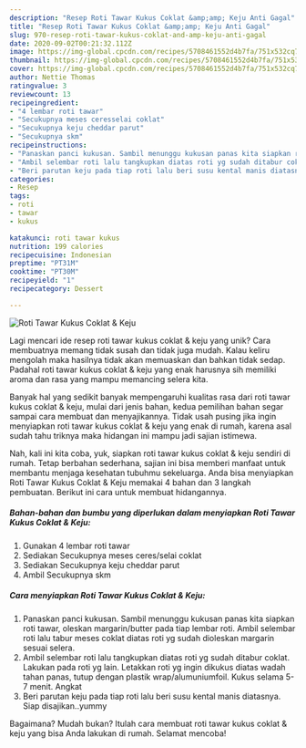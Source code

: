```yaml
---
description: "Resep Roti Tawar Kukus Coklat &amp;amp; Keju Anti Gagal"
title: "Resep Roti Tawar Kukus Coklat &amp;amp; Keju Anti Gagal"
slug: 970-resep-roti-tawar-kukus-coklat-and-amp-keju-anti-gagal
date: 2020-09-02T00:21:32.112Z
image: https://img-global.cpcdn.com/recipes/5708461552d4b7fa/751x532cq70/roti-tawar-kukus-coklat-keju-foto-resep-utama.jpg
thumbnail: https://img-global.cpcdn.com/recipes/5708461552d4b7fa/751x532cq70/roti-tawar-kukus-coklat-keju-foto-resep-utama.jpg
cover: https://img-global.cpcdn.com/recipes/5708461552d4b7fa/751x532cq70/roti-tawar-kukus-coklat-keju-foto-resep-utama.jpg
author: Nettie Thomas
ratingvalue: 3
reviewcount: 13
recipeingredient:
- "4 lembar roti tawar"
- "Secukupnya meses ceresselai coklat"
- "Secukupnya keju cheddar parut"
- "Secukupnya skm"
recipeinstructions:
- "Panaskan panci kukusan. Sambil menunggu kukusan panas kita siapkan roti tawar, oleskan margarin/butter pada tiap lembar roti. Ambil selembar roti lalu tabur meses coklat diatas roti yg sudah dioleskan margarin sesuai selera."
- "Ambil selembar roti lalu tangkupkan diatas roti yg sudah ditabur coklat. Lakukan pada roti yg lain. Letakkan roti yg ingin dikukus diatas wadah tahan panas, tutup dengan plastik wrap/alumuniumfoil. Kukus selama 5-7 menit. Angkat"
- "Beri parutan keju pada tiap roti lalu beri susu kental manis diatasnya. Siap disajikan..yummy"
categories:
- Resep
tags:
- roti
- tawar
- kukus

katakunci: roti tawar kukus 
nutrition: 199 calories
recipecuisine: Indonesian
preptime: "PT31M"
cooktime: "PT30M"
recipeyield: "1"
recipecategory: Dessert

---
```



![Roti Tawar Kukus Coklat &amp; Keju](https://img-global.cpcdn.com/recipes/5708461552d4b7fa/751x532cq70/roti-tawar-kukus-coklat-keju-foto-resep-utama.jpg)

Lagi mencari ide resep roti tawar kukus coklat &amp; keju yang unik? Cara membuatnya memang tidak susah dan tidak juga mudah. Kalau keliru mengolah maka hasilnya tidak akan memuaskan dan bahkan tidak sedap. Padahal roti tawar kukus coklat &amp; keju yang enak harusnya sih memiliki aroma dan rasa yang mampu memancing selera kita.



Banyak hal yang sedikit banyak mempengaruhi kualitas rasa dari roti tawar kukus coklat &amp; keju, mulai dari jenis bahan, kedua pemilihan bahan segar sampai cara membuat dan menyajikannya. Tidak usah pusing jika ingin menyiapkan roti tawar kukus coklat &amp; keju yang enak di rumah, karena asal sudah tahu triknya maka hidangan ini mampu jadi sajian istimewa.


Nah, kali ini kita coba, yuk, siapkan roti tawar kukus coklat &amp; keju sendiri di rumah. Tetap berbahan sederhana, sajian ini bisa memberi manfaat untuk membantu menjaga kesehatan tubuhmu sekeluarga. Anda bisa menyiapkan Roti Tawar Kukus Coklat &amp; Keju memakai 4 bahan dan 3 langkah pembuatan. Berikut ini cara untuk membuat hidangannya.

<!--inarticleads1-->

##### Bahan-bahan dan bumbu yang diperlukan dalam menyiapkan Roti Tawar Kukus Coklat &amp; Keju:

1. Gunakan 4 lembar roti tawar
1. Sediakan Secukupnya meses ceres/selai coklat
1. Sediakan Secukupnya keju cheddar parut
1. Ambil Secukupnya skm




<!--inarticleads2-->

##### Cara menyiapkan Roti Tawar Kukus Coklat &amp; Keju:

1. Panaskan panci kukusan. Sambil menunggu kukusan panas kita siapkan roti tawar, oleskan margarin/butter pada tiap lembar roti. Ambil selembar roti lalu tabur meses coklat diatas roti yg sudah dioleskan margarin sesuai selera.
1. Ambil selembar roti lalu tangkupkan diatas roti yg sudah ditabur coklat. Lakukan pada roti yg lain. Letakkan roti yg ingin dikukus diatas wadah tahan panas, tutup dengan plastik wrap/alumuniumfoil. Kukus selama 5-7 menit. Angkat
1. Beri parutan keju pada tiap roti lalu beri susu kental manis diatasnya. Siap disajikan..yummy




Bagaimana? Mudah bukan? Itulah cara membuat roti tawar kukus coklat &amp; keju yang bisa Anda lakukan di rumah. Selamat mencoba!
